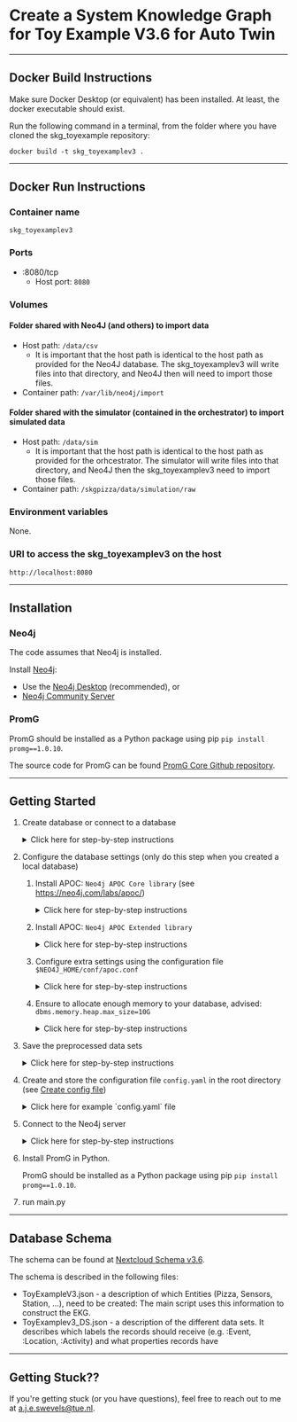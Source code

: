 # Create a System Knowledge Graph for Toy Example V3.6 for Auto Twin

---------------------
## Docker Build Instructions

Make sure Docker Desktop (or equivalent) has been installed. At least, the docker executable should exist.

Run the following command in a terminal, from the folder where you have cloned the skg_toyexample repository:

`docker build -t skg_toyexamplev3 .`

---------------------
## Docker Run Instructions

### Container name

`skg_toyexamplev3`

### Ports

 * :8080/tcp
   * Host port: `8080`

### Volumes

#### Folder shared with Neo4J (and others) to import data

 - Host path: `/data/csv`
   * It is important that the host path is identical to the host path as provided for the Neo4J database. The skg_toyexamplev3 will write files into that directory, and Neo4J then will need to import those files.
 - Container path: `/var/lib/neo4j/import`

#### Folder shared with the simulator (contained in the orchestrator) to import simulated data

 - Host path: `/data/sim`
   * It is important that the host path is identical to the host path as provided for the orhcestrator. The simulator will write files into that directory, and Neo4J then the skg_toyexamplev3 need to import those files.
 - Container path: `/skgpizza/data/simulation/raw`

### Environment variables

None.

### URI to access the skg_toyexamplev3 on the host

`http://localhost:8080`

---------------------

## Installation
### Neo4j
The code assumes that Neo4j is installed.

Install [Neo4j](https://neo4j.com/download/):

- Use the [Neo4j Desktop](https://neo4j.com/download-center/#desktop)  (recommended), or
- [Neo4j Community Server](https://neo4j.com/download-center/#community)

### PromG
PromG should be installed as a Python package using pip
`pip install promg==1.0.10`.

The source code for PromG can be found [PromG Core Github repository](https://github.com/PromG-dev/promg-core).

---------------------

## Getting Started

1. Create database or connect to a database
   <details> 
      <summary> Click here for step-by-step instructions  </summary>

    1. Select `+Add` (Top right corner)
    2. Choose Local DBMS or Remote Connection
    3. Follow the prompted steps (the default password we assume is 12345678)

</details>

2. Configure the database settings (only do this step when you created a local database)
   1. Install APOC: `Neo4j APOC Core library` (see https://neo4j.com/labs/apoc/)
      <details>
         <summary>Click here for step-by-step instructions</summary>
      
      1. Select the database in Neo4j desktop 
      2. On the right, click on the `plugins` tab > Open the `APOC` section > Click the `install` button
      3. Wait until a green check mark shows up next to `APOC` - that means it's good to go!
      
    </details>

   2. Install APOC: `Neo4j APOC Extended library`
      <details>
        <summary>Click here for step-by-step instructions</summary>
   
      1. Download the [appropriate release](https://github.com/neo4j-contrib/neo4j-apoc-procedures/releases) (same version numbers as your Neo4j version)
          1. Look for the release that matches the version number of your Neo4j Database.
          2. Download the file `apoc-[your neo4j version]-extended.jar`
       2. Locate the `plugins` folder of your database:  
          Select the Neo4j Server in Neo4j Desktop > Click the three dots > Select `Open Folder` > Select `Plugins`
       4. Put `apoc-[your neo4j version]-extended.jar` into the `plugins` folder of your database
       5. Restart the server (database)
      
      </details>

   3. Configure extra settings using the configuration file `$NEO4J_HOME/conf/apoc.conf`
      <details>
        <summary>Click here for step-by-step instructions</summary>
      
      1. Locate the `conf` folder of your database  
         Select the Neo4j Server in Neo4j Desktop > Click the three dots > Select `Open Folder` > Select `Conf`
      2. Create the file `apoc.conf`
      3. Add the following line to `apoc.conf`: `apoc.import.file.enabled=true`.
   
      </details>
   4. Ensure to allocate enough memory to your database, advised: `dbms.memory.heap.max_size=10G`
      <details>
        <summary>Click here for step-by-step instructions</summary>
      
      1. Select the Neo4j Server in Neo4j Desktop > Click the three dots > Select `Settings`
      2. Locate `dbms.memory.heap.max_size=512m`
      3. Change `512m` to `10G`
        
      </details>

    
3. Save the preprocessed data sets
   <details>
        <summary>Click here for step-by-step instructions</summary>
    All the preprocessed datasets can be found at [NextCloud Data](https://autotwin.cloud68.co/f/44738).
    The complete folder `ToyExampleV3` should be put under `/data/`. 
    For example your file structure for `S1.csv` should be e.g. `/data/ToyExampleV3/S1.csv`.
   </details>


4. Create and store the configuration file `config.yaml` in the root directory (see [Create config file](#config))
    <details>
    <summary> Click here for example `config.yaml` file </summary>
   Create a `config.yaml` file and store in the root directory.
   The file should be formatted as follows:

   ```yaml
   # Database Credentials and Information
   db_name: "neo4j"
   uri: "<URI OF DATABASE SERVER>" # e.g. bolt://localhost:7687" (see note 1)
   user: "neo4j"
   password: "<PASSWORD>" # e.g. "12345678" (see note 2)
   import_directory:  "<IMPORT DIRECTORY>" # (see note 3)

   # Dataset information
   dataset_name: "ToyExample"
   semantic_header_path: "json_files/ToyExample.json"
   dataset_description_path: "json_files/ToyExample_DS.json"
   use_sample: false # set to true or false depending on whether you want to use a sample

   # Import settings
   verbose: false
   batch_size: 10000
   use_preprocessed_files: false
   ```

   > **_NOTES:_**  You can determine the import directory as follows: 
   > 1) Set the URI in `config.yaml` to the URI of your server. Default value is `bolt://localhost:7687`.
   > 2) Set the password in `config.yaml` to the password of your server. Default value is `12345678`. 
   > 3) Set the import directory in `config.yaml` to the import directory of your Neo4j server. You can determine the import directory as follows:
   >    1) Select the Neo4j Server in Neo4j Desktop > Click the three dots > Select `Open Folder` > Select `Import`
   >    2) This opens the import directory, so now you can copy the directory.
  </details>

5. Connect to the Neo4j server
   <details>
     <summary>Click here for step-by-step instructions</summary>
   
      1. Select the database in Neo4j desktop 
      2. Click the `Connect` button
      3. Wait until a textbox `• active` is shown - that means it's good to go!
   </details>


6. Install PromG in Python. 
   
   PromG should be installed as a Python package using pip `pip install promg==1.0.10`.


6. run main.py

---------------------
## Database Schema

The schema can be found at [Nextcloud Schema v3.6](https://autotwin.cloud68.co/f/43488).

The schema is described in the following files:
- ToyExampleV3.json - a description of which Entities (Pizza, Sensors, Station, ...), need to be created:
The main script uses this information to construct the EKG.
- ToyExamplev3_DS.json - a description of the different data sets. It describes which labels the records should receive (e.g. :Event, :Location, :Activity) and what properties records have

---------------------

## Getting Stuck??
If you're getting stuck (or you have questions), feel free to reach out to me at a.j.e.swevels@tue.nl.
